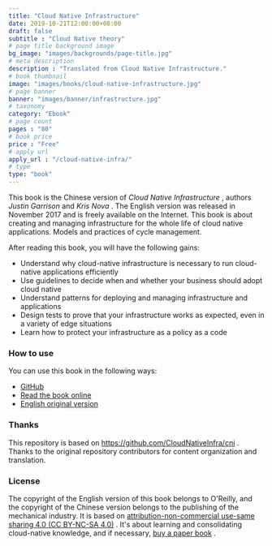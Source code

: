 ```yaml
---
title: "Cloud Native Infrastructure"
date: 2019-10-21T12:00:00+08:00
draft: false
subtitle : "Cloud Native theory"
# page title background image
bg_image: "images/backgrounds/page-title.jpg"
# meta description
description : "Translated from Cloud Native Infrastructure."
# book thumbnail
image: "images/books/cloud-native-infrastructure.jpg"
# page banner
banner: "images/banner/infrastructure.jpg"
# taxonomy
category: "Ebook"
# page count
pages : "80"
# book price
price : "Free"
# apply url
apply_url : "/cloud-native-infra/"
# type
type: "book"
---
```


This book is the Chinese version of *Cloud Native Infrastructure* , authors *Justin Garrison* and *Kris Nova* . The English version was released in November 2017 and is freely available on the Internet. This book is about creating and managing infrastructure for the whole life of cloud native applications. Models and practices of cycle management.

After reading this book, you will have the following gains:

- Understand why cloud-native infrastructure is necessary to run cloud-native applications efficiently
- Use guidelines to decide when and whether your business should adopt cloud native
- Understand patterns for deploying and managing infrastructure and applications
- Design tests to prove that your infrastructure works as expected, even in a variety of edge situations
- Learn how to protect your infrastructure as a policy as a code

### How to use

You can use this book in the following ways:

- [GitHub](https://github.com/rootsongjc/cloud-native-infra)
- [Read the book online](https://jimmysong.io/cloud-native-infra/)
- [English original version](https://www.oreilly.com/library/view/cloud-native-infrastructure/9781491984291/)

### Thanks

This repository is based on https://github.com/CloudNativeInfra/cni . Thanks to the original repository contributors for content organization and translation.

### License

The copyright of the English version of this book belongs to O'Reilly, and the copyright of the Chinese version belongs to the publishing of the mechanical industry. It is based on [attribution-non-commercial use-same sharing 4.0 (CC BY-NC-SA 4.0)](https://creativecommons.org/licenses/by-nc-sa/4.0/deed.zh) . It's about learning and consolidating cloud-native knowledge, and if necessary, [buy a paper book](https://item.jd.com/12432007.html) .
